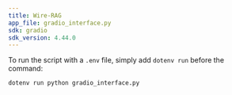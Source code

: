 ```yaml
---
title: Wire-RAG
app_file: gradio_interface.py
sdk: gradio
sdk_version: 4.44.0
---
```

To run the script with a `.env` file, simply add `dotenv run` before the command:
```
dotenv run python gradio_interface.py
```